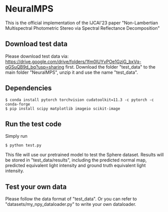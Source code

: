 # NeuralMPS
This is the official implementation of the IJCAI'23 paper "Non-Lambertian Multispectral Photometric Stereo via Spectral Reflectance Decomposition"

## Download test data
Please download test data via: https://drive.google.com/drive/folders/1fm0IUYvPOe1GzjG_bxVq-qGSuQB9d_bq?usp=sharing first.
Download the folder "test_data" to the main folder "NeuralMPS", unzip it and use the name "test_data".

## Dependencies
```shell
$ conda install pytorch torchvision cudatoolkit=11.3 -c pytorch -c conda-forge
$ pip install scipy matplotlib imageio scikit-image
```

## Run the test code

Simply run

```shell
$ python test.py
```

This file will use our pretrained model to test the Sphere dataset. Results will be stored in "test_data/results", including the predicted normal map, predicted equivalent light intensity and ground truth equivalent light intensity.

## Test your own data

Please follow the data format of "test_data". Or you can refer to "datasets/my_npy_dataloader.py" to write your own dataloader.
